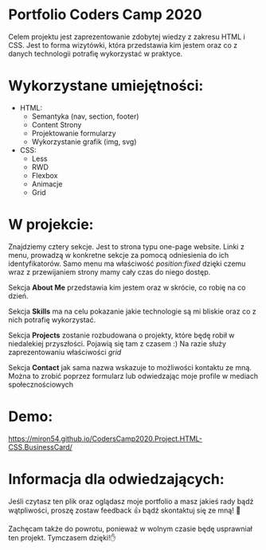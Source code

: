 # Portfolio Coders Camp 2020

Celem projektu jest zaprezentowanie zdobytej wiedzy z zakresu HTML i CSS. Jest to forma wizytówki, która przedstawia kim jestem oraz co z danych technologii potrafię wykorzystać w praktyce.

# Wykorzystane umiejętności:
- HTML:
  - Semantyka (nav, section, footer)
  - Content Strony
  - Projektowanie formularzy
  - Wykorzystanie grafik (img, svg)
- CSS:
  - Less
  - RWD 
  - Flexbox
  - Animacje
  - Grid
  
# W projekcie:

Znajdziemy cztery sekcje. Jest to strona typu one-page website. Linki z menu, prowadzą w konkretne sekcje za pomocą odniesienia do ich identyfikatorów. 
Samo menu ma właściwość *position:fixed* dzięki czemu wraz z przewijaniem strony mamy cały czas do niego dostęp.

Sekcja **About Me** przedstawia kim jestem oraz w skrócie, co robię na co dzień.

Sekcja **Skills** ma na celu pokazanie jakie technologie są mi bliskie oraz co z nich potrafię wykorzystać.

Sekcja **Projects** zostanie rozbudowana o projekty, które będę robił w niedalekiej przyszłości. Pojawią się tam z czasem :) Na razie służy zaprezentowaniu właściwości *grid*

Sekcja **Contact** jak sama nazwa wskazuje to możliwości kontaktu ze mną. Można to zrobić poprzez formularz lub odwiedzając moje profile w mediach społecznościowych

# Demo: 
https://miron54.github.io/CodersCamp2020.Project.HTML-CSS.BusinessCard/

# Informacja dla odwiedzających:

Jeśli czytasz ten plik oraz oglądasz moje portfolio a masz jakieś rady bądź wątpliwości, proszę zostaw feedback :+1: bądź skontaktuj się ze mną! :love_letter: 

Zachęcam także do powrotu, ponieważ w wolnym czasie będę usprawniał ten projekt. Tymczasem dzięki!:hand:
